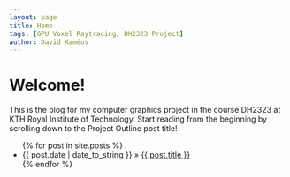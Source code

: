 ```yaml
---
layout: page
title: Home
tags: [GPU Voxel Raytracing, DH2323 Project]
author: David Kaméus
---
```


# Welcome!

This is the blog for my computer graphics project in the course DH2323 at KTH Royal Institute of Technology.
Start reading from the beginning by scrolling down to the Project Outline post title!

<ul class="posts">
    {% for post in site.posts %}
        <li><span>{{ post.date | date_to_string }}</span> &raquo; <a href="{{ BASE_PATH }}{{ post.url }}">{{ post.title }}</a></li>
    {% endfor %}
</ul>

